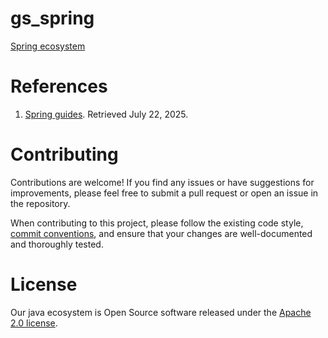 # gs_spring
[Spring ecosystem](https://en.wikipedia.org/wiki/Spring_Framework)

# References
1. [Spring guides](https://spring.io/guides). Retrieved July 22, 2025.

# Contributing
Contributions are welcome! If you find any issues or have suggestions for improvements, please feel free to submit a pull request or open an issue in the repository.

When contributing to this project, please follow the existing code style, [commit conventions](https://www.conventionalcommits.org/en/v1.0.0/), and ensure that your changes are well-documented and thoroughly tested.

# License
Our java ecosystem is Open Source software released under the [Apache 2.0 license](https://www.apache.org/licenses/LICENSE-2.0.html).

